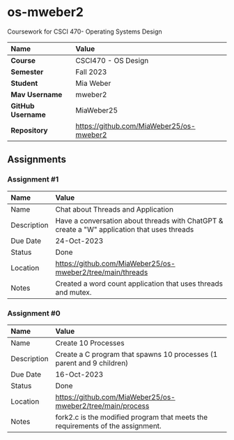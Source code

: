 # os-mweber2
Coursework for CSCI 470- Operating Systems Design

| Name | Value |
|:---|:---|
| **Course** | CSCI470 - OS Design |
| **Semester** | Fall 2023 |
| **Student** | Mia Weber |
| **Mav Username**            | mweber2 |
| **GitHub Username**         | MiaWeber25 |
| **Repository**          | https://github.com/MiaWeber25/os-mweber2 |

## Assignments 

### Assignment #1

| Name | Value |
| :--- | :--- |
| Name | Chat about Threads and Application |
| Description | Have a conversation about threads with ChatGPT & create a "W" application that uses threads |
| Due Date | 24-Oct-2023 |
| Status | Done |
| Location | https://github.com/MiaWeber25/os-mweber2/tree/main/threads |
| Notes | Created a word count application that uses threads and mutex. |

### Assignment #0

| Name | Value |
| :--- | :--- |
| Name | Create 10 Processes |
| Description | Create a C program that spawns 10 processes (1 parent and 9 children) |
| Due Date | 16-Oct-2023 |
| Status | Done |
| Location | https://github.com/MiaWeber25/os-mweber2/tree/main/process |
| Notes | fork2.c is the modified program that meets the requirements of the assignment. |
